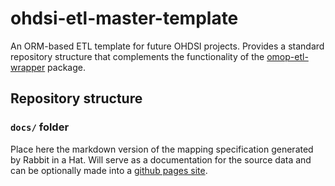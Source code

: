 # ohdsi-etl-master-template
An ORM-based ETL template for future OHDSI projects.
Provides a standard repository structure that complements the functionality of the [omop-etl-wrapper](https://github.com/thehyve/omop-etl-wrapper) package.

## Repository structure

### `docs/` folder
Place here the markdown version of the mapping specification generated by Rabbit in a Hat. 
Will serve as a documentation for the source data and can be optionally made into a [github pages site](https://help.github.com/en/github/working-with-github-pages/creating-a-github-pages-site).
